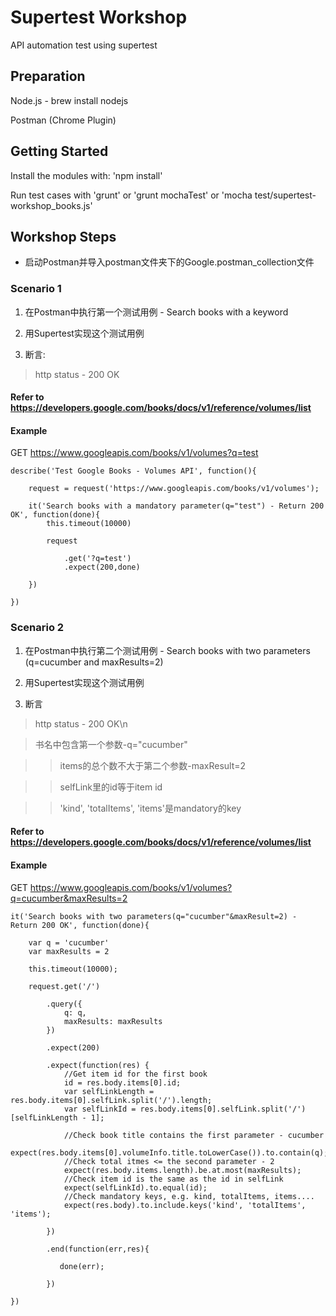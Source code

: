 # Supertest Workshop

API automation test using supertest

## Preparation
Node.js - brew install nodejs

Postman (Chrome Plugin)


## Getting Started
Install the modules with: 'npm install'

Run test cases with 'grunt' or 'grunt mochaTest' or 'mocha test/supertest-workshop_books.js'

## Workshop Steps

- 启动Postman并导入postman文件夹下的Google.postman_collection文件

### Scenario 1
1. 在Postman中执行第一个测试用例 - Search books with a keyword

2. 用Supertest实现这个测试用例

3. 断言:
> http status - 200 OK

#### Refer to https://developers.google.com/books/docs/v1/reference/volumes/list
#### Example
GET https://www.googleapis.com/books/v1/volumes?q=test

    describe('Test Google Books - Volumes API', function(){

        request = request('https://www.googleapis.com/books/v1/volumes');

        it('Search books with a mandatory parameter(q="test") - Return 200 OK', function(done){
            this.timeout(10000)

            request

                .get('?q=test')
                .expect(200,done)

        })

    })

### Scenario 2
1. 在Postman中执行第二个测试用例 - Search books with two parameters (q=cucumber and maxResults=2)

2. 用Supertest实现这个测试用例

3. 断言
> http status - 200 OK\n

> 书名中包含第一个参数-q="cucumber"

>> items的总个数不大于第二个参数-maxResult=2

>> selfLink里的id等于item id

>> 'kind', 'totalItems', 'items'是mandatory的key


#### Refer to https://developers.google.com/books/docs/v1/reference/volumes/list
#### Example

GET https://www.googleapis.com/books/v1/volumes?q=cucumber&maxResults=2

    it('Search books with two parameters(q="cucumber"&maxResult=2) - Return 200 OK', function(done){

        var q = 'cucumber'
        var maxResults = 2

        this.timeout(10000);

        request.get('/')

            .query({
                q: q,
                maxResults: maxResults
            })

            .expect(200)

            .expect(function(res) {
                //Get item id for the first book
                id = res.body.items[0].id;
                var selfLinkLength = res.body.items[0].selfLink.split('/').length;
                var selfLinkId = res.body.items[0].selfLink.split('/')[selfLinkLength - 1];

                //Check book title contains the first parameter - cucumber
                expect(res.body.items[0].volumeInfo.title.toLowerCase()).to.contain(q);
                //Check total itmes <= the second parameter - 2
                expect(res.body.items.length).be.at.most(maxResults);
                //Check item id is the same as the id in selfLink
                expect(selfLinkId).to.equal(id);
                //Check mandatory keys, e.g. kind, totalItems, items....
                expect(res.body).to.include.keys('kind', 'totalItems', 'items');

            })

            .end(function(err,res){

               done(err);

            })

    })



